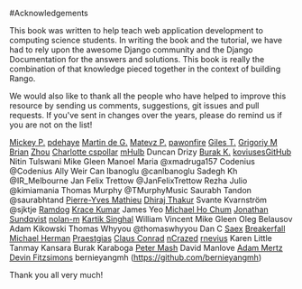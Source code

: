 #Acknowledgements

This book was written to help teach web application development to computing science students. In writing the book and the tutorial, we have had to rely upon the awesome Django community and the Django Documentation for the answers and solutions. This book is really the combination of that knowledge pieced together in the context of building Rango. 

We would also like to thank all the people who have helped to improve this resource by sending us comments, suggestions, git issues and pull requests. If you've sent in changes over the years, please do remind us if you are not on the list! 


[Mickey P.](https://github.com/mickeypash)
[pdehaye](https://github.com/pdehaye)
[Martin de G.](https://github.com/martindegroot)
[Matevz P.](https://github.com/matonsjojc)
[pawonfire](https://github.com/pawonfire)
[Giles T.](https://github.com/gpjt)
[Grigoriy M](https://github.com/GriMel)
[Brian](https://github.com/flycal6)
[Zhou](https://github.com/AugustLONG)
[Charlotte ](https://github.com/Charlotteis)
[cspollar](https://github.com/cspollar)
[mHulb](https://github.com/mHulb)
Duncan Drizy
[Burak K.](https://github.com/McMutton)
[koviusesGitHub](https://github.com/koviusesGitHub)
Nitin Tulswani
Mike Gleen
Manoel Maria ‏@xmadruga157 
Codenius @Codenius 
Ally Weir 
Can Ibanoglu @canlbanoglu
Sadegh Kh ‏@IR_Melbourne
Jan Felix Trettow ‏@JanFelixTrettow
Rezha Julio ‏@kimiamania
Thomas Murphy ‏@TMurphyMusic
Saurabh Tandon ‏@saurabhtand
[Pierre-Yves Mathieu](https://github.com/pywebdesign)
[Dhiraj Thakur](https://github.com/dhirajt)
Svante Kvarnström @sjktje
[Ramdog](https://github.com/ramdog)
[Krace Kumar](https://github.com/kracekumar)
James Yeo
[Michael Ho Chum](https://github.com/michaelchum)
[Jonathan Sundqvist](https://github.com/jonathan-s)
[nolan-m](https://github.com/nolan-m)
[Kartik Singhal](https://github.com/k4rtik)
William Vincent
Mike Gleen
Oleg Belausov
Adam Kikowski
Thomas Whyyou @thomaswhyyou
Dan C
[Saex](https://github.com/SaeX)
[Breakerfall](https://github.com/breakerfall)
[Michael Herman](https://github.com/mjhea0)
[Praestgias](https://github.com/praestigias)
[Claus Conrad](https://github.com/cconrad)
[nCrazed](https://github.com/nCrazed)
[rnevius](https://github.com/rnevius)
Karen Little
Tanmay Kansara
Burak Karaboga
[Peter Mash](https://github.com/PeterMash)
David Manlove
[Adam Mertz](https://github.com/Amertz08)
[Devin Fitzsimons](https://github.com/aisflat439)
bernieyangmh (https://github.com/bernieyangmh)



Thank you all very much!


